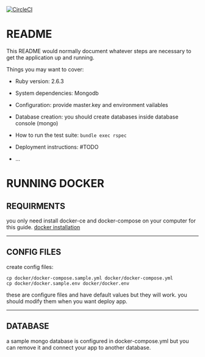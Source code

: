 [![CircleCI](https://circleci.com/gh/moeenzarrinfam/dynamic_tree.svg?style=svg)](https://circleci.com/gh/moeenzarrinfam/dynamic_tree)

# README

This README would normally document whatever steps are necessary to get the
application up and running.

Things you may want to cover:

* Ruby version: 2.6.3

* System dependencies: Mongodb

* Configuration: provide master.key and environment vailables

* Database creation: you should create databases inside database console (mongo)

* How to run the test suite: `bundle exec rspec`

* Deployment instructions: #TODO

* ...

# RUNNING DOCKER

## REQUIRMENTS
you only need install docker-ce and docker-compose on your computer for this guide.
[docker installation](https://docs.docker.com/install)

----
## CONFIG FILES
create config files:

    cp docker/docker-compose.sample.yml docker/docker-compose.yml
    cp docker/docker.sample.env docker/docker.env

these are configure files and have default values but they will work. you should modify them when you want deploy app.

----
## DATABASE
a sample mongo database is configured in docker-compose.yml but you can remove it and connect your app to another database.